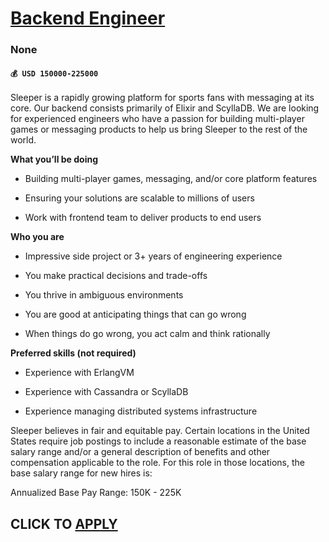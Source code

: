 # [Backend Engineer](https://www.remotewlb.com/apply/backend-engineer-140331)  
### None  
#### `💰 USD 150000-225000`  

Sleeper is a rapidly growing platform for sports fans with messaging at its core. Our backend consists primarily of Elixir and ScyllaDB. We are looking for experienced engineers who have a passion for building multi-player games or messaging products to help us bring Sleeper to the rest of the world.

 **What you’ll be doing**

  * Building multi-player games, messaging, and/or core platform features

  * Ensuring your solutions are scalable to millions of users

  * Work with frontend team to deliver products to end users

 **Who you are**

  * Impressive side project or 3+ years of engineering experience

  * You make practical decisions and trade-offs

  * You thrive in ambiguous environments

  * You are good at anticipating things that can go wrong

  * When things do go wrong, you act calm and think rationally

 **Preferred skills (not required)**

  * Experience with ErlangVM

  * Experience with Cassandra or ScyllaDB

  * Experience managing distributed systems infrastructure

Sleeper believes in fair and equitable pay. Certain locations in the United States require job postings to include a reasonable estimate of the base salary range and/or a general description of benefits and other compensation applicable to the role. For this role in those locations, the base salary range for new hires is:

Annualized Base Pay Range: 150K - 225K

  
## CLICK TO [APPLY](https://www.remotewlb.com/apply/backend-engineer-140331)

